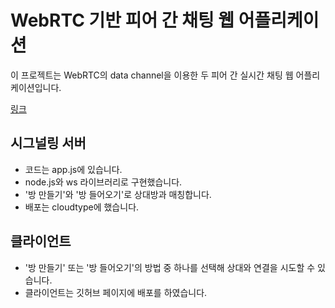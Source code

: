 # WebRTC 기반 피어 간 채팅 웹 어플리케이션

이 프로젝트는 WebRTC의 data channel을 이용한 두 피어 간 실시간 채팅 웹 어플리케이션입니다.

[링크](https://ijun17.github.io/WebRTC-chat/)

## 시그널링 서버
- 코드는 app.js에 있습니다.
- node.js와 ws 라이브러리로 구현했습니다.
- '방 만들기'와 '방 들어오기'로 상대방과 매칭합니다.
- 배포는 cloudtype에 했습니다.

## 클라이언트
- '방 만들기' 또는 '방 들어오기'의 방법 중 하나를 선택해 상대와 연결을 시도할 수 있습니다.
- 클라이언트는 깃허브 페이지에 배포를 하였습니다.